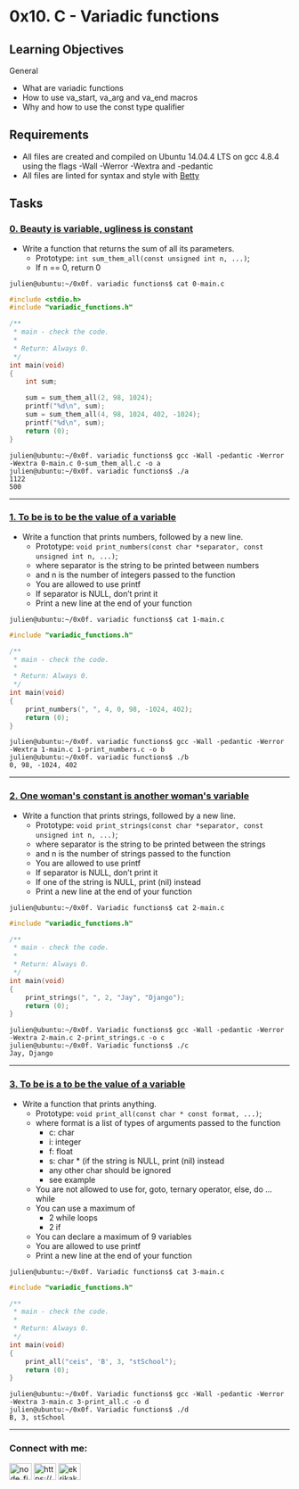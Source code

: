 # 0x10. C - Variadic functions

## Learning Objectives

General

- What are variadic functions
- How to use va_start, va_arg and va_end macros
- Why and how to use the const type qualifier

## Requirements

- All files are created and compiled on Ubuntu 14.04.4 LTS on gcc 4.8.4 using the flags -Wall -Werror -Wextra and -pedantic
- All files are linted for syntax and style with [Betty](https://github.com/holbertonschool/Betty)

## Tasks

### [0. Beauty is variable, ugliness is constant](./0-sum_them_all.c)

- Write a function that returns the sum of all its parameters.
  - Prototype: `int sum_them_all(const unsigned int n, ...)`;
  - If n == 0, return 0

```
julien@ubuntu:~/0x0f. variadic functions$ cat 0-main.c
```

```c
#include <stdio.h>
#include "variadic_functions.h"

/**
 * main - check the code.
 *
 * Return: Always 0.
 */
int main(void)
{
    int sum;

    sum = sum_them_all(2, 98, 1024);
    printf("%d\n", sum);
    sum = sum_them_all(4, 98, 1024, 402, -1024);
    printf("%d\n", sum);
    return (0);
}
```

```
julien@ubuntu:~/0x0f. variadic functions$ gcc -Wall -pedantic -Werror -Wextra 0-main.c 0-sum_them_all.c -o a
julien@ubuntu:~/0x0f. variadic functions$ ./a
1122
500
```

---

### [1. To be is to be the value of a variable](./1-print_numbers.c)

- Write a function that prints numbers, followed by a new line.
  - Prototype: `void print_numbers(const char *separator, const unsigned int n, ...)`;
  - where separator is the string to be printed between numbers
  - and n is the number of integers passed to the function
  - You are allowed to use printf
  - If separator is NULL, don’t print it
  - Print a new line at the end of your function

```
julien@ubuntu:~/0x0f. variadic functions$ cat 1-main.c
```

```c
#include "variadic_functions.h"

/**
 * main - check the code.
 *
 * Return: Always 0.
 */
int main(void)
{
    print_numbers(", ", 4, 0, 98, -1024, 402);
    return (0);
}
```

```
julien@ubuntu:~/0x0f. variadic functions$ gcc -Wall -pedantic -Werror -Wextra 1-main.c 1-print_numbers.c -o b
julien@ubuntu:~/0x0f. variadic functions$ ./b
0, 98, -1024, 402
```

---

### [2. One woman's constant is another woman's variable](./2-print_strings.c)

- Write a function that prints strings, followed by a new line.
  - Prototype: `void print_strings(const char *separator, const unsigned int n, ...)`;
  - where separator is the string to be printed between the strings
  - and n is the number of strings passed to the function
  - You are allowed to use printf
  - If separator is NULL, don’t print it
  - If one of the string is NULL, print (nil) instead
  - Print a new line at the end of your function

```
julien@ubuntu:~/0x0f. Variadic functions$ cat 2-main.c
```

```c
#include "variadic_functions.h"

/**
 * main - check the code.
 *
 * Return: Always 0.
 */
int main(void)
{
    print_strings(", ", 2, "Jay", "Django");
    return (0);
}
```

```
julien@ubuntu:~/0x0f. Variadic functions$ gcc -Wall -pedantic -Werror -Wextra 2-main.c 2-print_strings.c -o c
julien@ubuntu:~/0x0f. Variadic functions$ ./c
Jay, Django
```

---

### [3. To be is a to be the value of a variable](./3-print_all.c)

- Write a function that prints anything.
  - Prototype: `void print_all(const char * const format, ...)`;
  - where format is a list of types of arguments passed to the function
    - c: char
    - i: integer
    - f: float
    - s: char \* (if the string is NULL, print (nil) instead
    - any other char should be ignored
    - see example
  - You are not allowed to use for, goto, ternary operator, else, do ... while
  - You can use a maximum of
    - 2 while loops
    - 2 if
  - You can declare a maximum of 9 variables
  - You are allowed to use printf
  - Print a new line at the end of your function

```
julien@ubuntu:~/0x0f. Variadic functions$ cat 3-main.c
```

```c
#include "variadic_functions.h"

/**
 * main - check the code.
 *
 * Return: Always 0.
 */
int main(void)
{
    print_all("ceis", 'B', 3, "stSchool");
    return (0);
}
```

```
julien@ubuntu:~/0x0f. Variadic functions$ gcc -Wall -pedantic -Werror -Wextra 3-main.c 3-print_all.c -o d
julien@ubuntu:~/0x0f. Variadic functions$ ./d
B, 3, stSchool
```

---

<h3 align="left">Connect with me:</h3>
<p align="left">
<a href="https://twitter.com/node_finder" target="blank"><img align="center" src="https://raw.githubusercontent.com/rahuldkjain/github-profile-readme-generator/master/src/images/icons/Social/twitter.svg" alt="node_finder" height="30" width="40" /></a>
<a href="https://linkedin.com/in/https://www.linkedin.com/in/kenewenemor-ekrika/" target="blank"><img align="center" src="https://raw.githubusercontent.com/rahuldkjain/github-profile-readme-generator/master/src/images/icons/Social/linked-in-alt.svg" alt="https://www.linkedin.com/in/kenewenemor-ekrika/" height="30" width="40" /></a>
<a href="https://stackoverflow.com/users/ekrikakenny@gmail.com" target="blank"><img align="center" src="https://raw.githubusercontent.com/rahuldkjain/github-profile-readme-generator/master/src/images/icons/Social/stack-overflow.svg" alt="ekrikakenny@gmail.com" height="30" width="40" /></a>
</p>
